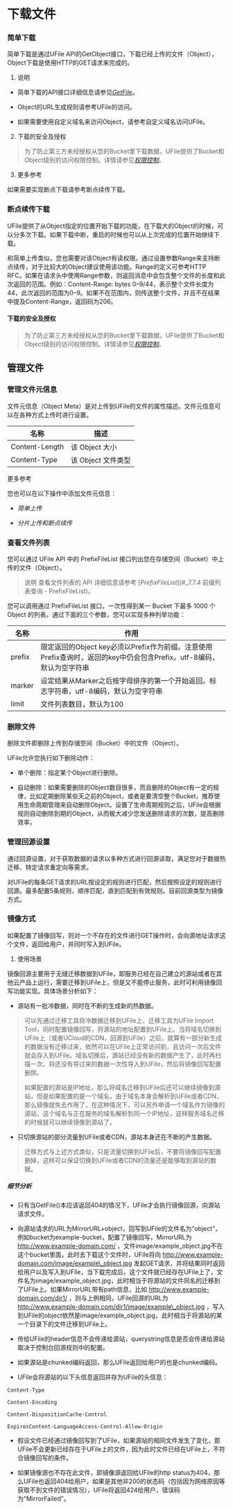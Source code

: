 
# 下载文件

### 简单下载

简单下载是通过UFile API的GetObject接口，下载已经上传的文件（Object），Object下载是使用HTTP的GET请求来完成的。

1. 说明

- 简单下载的API接口详细信息请参见[*GetFile*](#_4.5.1简单下载)。

- Object的URL生成规则请参考UFile的访问。

- 如果需要使用自定义域名来访问Object，请参考自定义域名访问UFile。

2. 下载的安全及授权

> 为了防止第三方未经授权从您的Bucket里下载数据，UFile提供了Bucket和Object级别的访问权限控制。详情请参见[*权限控制*](#_权限控制_1)。

3. 更多参考

如果需要实现断点下载请参考断点续传下载。

### 断点续传下载

UFile提供了从Object指定的位置开始下载的功能，在下载大的Object的时候，可以分多次下载。如果下载中断，重启的时候也可以从上次完成的位置开始继续下载。

和简单上传类似，您也需要对该Object有读权限。通过设置参数Range来支持断点续传，对于比较大的Object建议使用该功能。Range的定义可参考HTTP RFC。如果在请求头中使用Range参数，则返回消息中会包含整个文件的长度和此次返回的范围。例如：Content-Range: bytes 0–9/44，表示整个文件长度为44，此次返回的范围为0–9。如果不在范围内，则传送整个文件，并且不在结果中提及Content-Range，返回码为206。

#### 下载的安全及授权

> 为了防止第三方未经授权从您的Bucket里下载数据，UFile提供了Bucket和Object级别的访问权限控制。详情请参见[*权限控制*](#_权限控制_1)。

## 管理文件

### 管理文件元信息

文件元信息（Object Meta）是对上传到UFile的文件的属性描述。文件元信息可以在各种方式上传时进行设置。

| 名称             | 描述 |
| ---------------- | -------------------- |
| Content-Length   | 该 Object 大小 |
| Content-Type     | 该 Object 文件类型 |

更多参考

您也可以在以下操作中添加文件元信息：

- *简单上传*

- *分片上传和断点续传*

### 查看文件列表

您可以通过 UFile API 中的 PrefixFileList 接口列出您在存储空间（Bucket）中上传的文件（Object）。

> 说明 查看文件列表的 API 详细信息请参考 [*PrefixFileList*](#_7.7.4 前缀列表查询 - PrefixFileList)。

您可以调用通过 PrefixFileList 接口，一次性得到某一 Bucket 下最多 1000 个 Object 的列表。通过下面的三个参数，您可以实现多种列举功能：

| 名称     | 作用 |
| -------- | ---------------------------------------------------------------------------------------------------------------------- |
| prefix   | 限定返回的Object key必须以Prefix作为前缀。注意使用Prefix查询时，返回的key中仍会包含Prefix。utf-8编码，默认为空字符串 |
| marker   | 设定结果从Marker之后按字母排序的第一个开始返回。标志字符串，utf-8编码，默认为空字符串 |
| limit    | 文件列表数目，默认为100 |

### 删除文件

删除文件即删除上传到存储空间（Bucket）中的文件（Object）。

UFile允许您执行如下删除动作：

-   单个删除：指定某个Object进行删除。

-   自动删除：如果需要删除的Object数目很多，而且删除的Object有一定的规律，比如定期删除某些天之前的Object，或者是要清空整个Bucket，推荐使用生命周期管理来自动删除Object。设置了生命周期规则之后，UFile会根据规则自动删除到期的Object，从而极大减少您发送删除请求的次数，提高删除效率。

### 管理回源设置

通过回源设置，对于获取数据的请求以多种方式进行回源读取，满足您对于数据热迁移、特定请求重定向等需求。

对UFile的每条GET请求的URL按设定的规则进行匹配，然后按照设定的规则进行回源。最多配置5条规则，顺序匹配，直到匹配到有效规则。目前回源类型为镜像方式。

### 镜像方式

如果配置了镜像回写，则对一个不存在的文件进行GET操作时，会向源地址请求这个文件，返回给用户，并同时写入到UFile。

1. 使用场景

镜像回源主要用于无缝迁移数据到UFile，即服务已经在自己建立的源站或者在其他云产品上运行，需要迁移到UFile上，但是又不能停止服务，此时可利用镜像回写功能实现。具体场景分析如下：

- 源站有一批冷数据，同时在不断的生成新的热数据。

> 可以先通过迁移工具将冷数据迁移到UFile上，迁移工具为UFile Import
> Tool，同时配置镜像回写，将源站的地址配置到UFile上。当将域名切换到UFile上（或者UCloud的CDN，回源到UFile）之后，就算有一部分新生成的数据没有迁移过来，依然可以在UFile上正常访问到，且访问一次后文件就会存入到UFile。域名切换后，源站已经没有新的数据产生了，此时再扫描一次，将还没有导过来的数据一次性导入到UFile，然后将镜像回写配置删除。
>
> 如果配置的源站是IP地址，那么将域名迁移到UFile后还可以继续镜像到源站，但是如果配置的是一个域名，由于域名本身会解析到UFile或者CDN，那么镜像就失去作用了，在这种情况下，可以另外申请一个域名作为镜像的源站，这个域名与正在服务的域名解析到同一个IP地址，这样服务域名迁移的时候就可以继续镜像到源站了。

- 只切换源站的部分流量到UFile或者CDN，源站本身还在不断的产生数据。

> 迁移方式与上述方式类似，只是流量切换到UFile后，不要将镜像回写配置删掉，这样可以保证切换到UFile或者CDN的流量还是能够取到源站的数据。

##### 细节分析

- 只有当GetFile()本应该返回404的情况下，UFile才会执行镜像回源，向源站请求文件。

- 向源站请求的URL为MirrorURL+object，回写到UFile的文件名为“object”，例如bucket为example-bucket，配置了镜像回写，MirrorURL为 http://www.example-domain.com/ ，文件image/example\_object.jpg不在这个bucket里面，此时去下载这个文件时，UFile将向 http://www.example-domain.com/image/example\_object.jpg 发起GET请求，并将结果同时返回给用户以及写入到UFile，当下载完成后，这个文件就已经存在UFile上了，文件名为image/example\_object.jpg，此时相当于将源站的文件同名的迁移到了UFile上。如果MirrorURL带有path信息，比如 http://www.example-domain.com/dir1/ ，则与上例相同，UFile回源的URL为 http://www.example-domain.com/dir1/image/example\_object.jpg ，写入到UFile的object依然是image/example\_object.jpg，此时相当于将源站的某一个目录下的文件迁移到UFile上。

- 传给UFile的header信息不会传递给源站，querystring信息是否会传递给源站取决于控制台回源规则中的配置。

- 如果源站是chunked编码返回，那么UFile返回给用户的也是chunked编码。

- UFile会将源站的以下头信息返回并存为UFile的头信息：

```
Content-Type

Content-Encoding

Content-DispositionCache-Control

ExpiresContent-LanguageAccess-Control-Allow-Origin
```

- 假设文件已经通过镜像回写到了UFile，如果源站的相同文件发生了变化，那UFile不会更新已经存在于UFile上的文件，因为此时文件已经在UFile上，不符合镜像回写的条件。

- 如果镜像源也不存在此文件，即镜像源返回给UFile的http status为404，那么UFile也返回404给用户，如果是其他非200的状态码（包括因为网络原因等获取不到文件的错误情况），UFile将返回424给用户，错误码为“MirrorFailed”。
